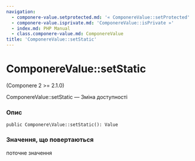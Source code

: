 ```yaml
---
navigation:
  - componere-value.setprotected.md: '« ComponereValue::setProtected'
  - componere-value.isprivate.md: 'ComponereValue::isPrivate »'
  - index.md: PHP Manual
  - class.componere-value.md: ComponereValue
title: 'ComponereValue::setStatic'
---
```

# ComponereValue::setStatic

(Componere 2 >= 2.1.0)

ComponereValue::setStatic — Зміна доступності

### Опис

```methodsynopsis
public Componere\Value::setStatic(): Value
```

### Значення, що повертаються

поточне значення
